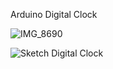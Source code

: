 Arduino Digital Clock

![IMG_8690](https://github.com/user-attachments/assets/6af1cc19-3540-4036-96f1-5817e365b3b5)


![Sketch Digital Clock](https://github.com/user-attachments/assets/b1e6d706-2d78-4bdc-9be3-9d422e8d0059)
